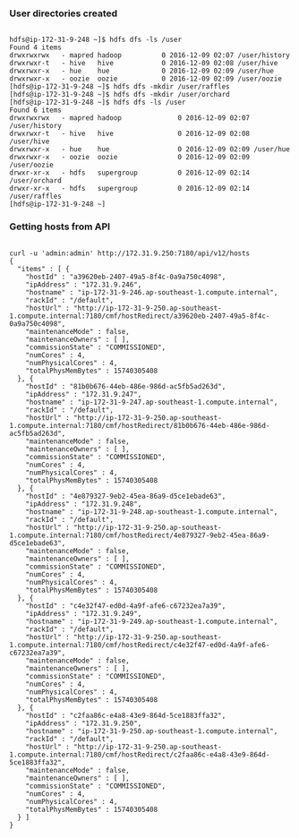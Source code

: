 ### User directories created
<pre><code>
hdfs@ip-172-31-9-248 ~]$ hdfs dfs -ls /user
Found 4 items
drwxrwxrwx   - mapred hadoop          0 2016-12-09 02:07 /user/history
drwxrwxr-t   - hive   hive            0 2016-12-09 02:08 /user/hive
drwxrwxr-x   - hue    hue             0 2016-12-09 02:09 /user/hue
drwxrwxr-x   - oozie  oozie           0 2016-12-09 02:09 /user/oozie
[hdfs@ip-172-31-9-248 ~]$ hdfs dfs -mkdir /user/raffles
[hdfs@ip-172-31-9-248 ~]$ hdfs dfs -mkdir /user/orchard
[hdfs@ip-172-31-9-248 ~]$ hdfs dfs -ls /user
Found 6 items
drwxrwxrwx   - mapred hadoop              0 2016-12-09 02:07 /user/history
drwxrwxr-t   - hive   hive                0 2016-12-09 02:08 /user/hive
drwxrwxr-x   - hue    hue                 0 2016-12-09 02:09 /user/hue
drwxrwxr-x   - oozie  oozie               0 2016-12-09 02:09 /user/oozie
drwxr-xr-x   - hdfs   supergroup          0 2016-12-09 02:14 /user/orchard
drwxr-xr-x   - hdfs   supergroup          0 2016-12-09 02:14 /user/raffles
[hdfs@ip-172-31-9-248 ~]
</code></pre>

### Getting hosts from API
<pre><code>
curl -u 'admin:admin' http://172.31.9.250:7180/api/v12/hosts
{
  "items" : [ {
    "hostId" : "a39620eb-2407-49a5-8f4c-0a9a750c4098",
    "ipAddress" : "172.31.9.246",
    "hostname" : "ip-172-31-9-246.ap-southeast-1.compute.internal",
    "rackId" : "/default",
    "hostUrl" : "http://ip-172-31-9-250.ap-southeast-1.compute.internal:7180/cmf/hostRedirect/a39620eb-2407-49a5-8f4c-0a9a750c4098",
    "maintenanceMode" : false,
    "maintenanceOwners" : [ ],
    "commissionState" : "COMMISSIONED",
    "numCores" : 4,
    "numPhysicalCores" : 4,
    "totalPhysMemBytes" : 15740305408
  }, {
    "hostId" : "81b0b676-44eb-486e-986d-ac5fb5ad263d",
    "ipAddress" : "172.31.9.247",
    "hostname" : "ip-172-31-9-247.ap-southeast-1.compute.internal",
    "rackId" : "/default",
    "hostUrl" : "http://ip-172-31-9-250.ap-southeast-1.compute.internal:7180/cmf/hostRedirect/81b0b676-44eb-486e-986d-ac5fb5ad263d",
    "maintenanceMode" : false,
    "maintenanceOwners" : [ ],
    "commissionState" : "COMMISSIONED",
    "numCores" : 4,
    "numPhysicalCores" : 4,
    "totalPhysMemBytes" : 15740305408
  }, {
    "hostId" : "4e879327-9eb2-45ea-86a9-d5ce1ebade63",
    "ipAddress" : "172.31.9.248",
    "hostname" : "ip-172-31-9-248.ap-southeast-1.compute.internal",
    "rackId" : "/default",
    "hostUrl" : "http://ip-172-31-9-250.ap-southeast-1.compute.internal:7180/cmf/hostRedirect/4e879327-9eb2-45ea-86a9-d5ce1ebade63",
    "maintenanceMode" : false,
    "maintenanceOwners" : [ ],
    "commissionState" : "COMMISSIONED",
    "numCores" : 4,
    "numPhysicalCores" : 4,
    "totalPhysMemBytes" : 15740305408
  }, {
    "hostId" : "c4e32f47-ed0d-4a9f-afe6-c67232ea7a39",
    "ipAddress" : "172.31.9.249",
    "hostname" : "ip-172-31-9-249.ap-southeast-1.compute.internal",
    "rackId" : "/default",
    "hostUrl" : "http://ip-172-31-9-250.ap-southeast-1.compute.internal:7180/cmf/hostRedirect/c4e32f47-ed0d-4a9f-afe6-c67232ea7a39",
    "maintenanceMode" : false,
    "maintenanceOwners" : [ ],
    "commissionState" : "COMMISSIONED",
    "numCores" : 4,
    "numPhysicalCores" : 4,
    "totalPhysMemBytes" : 15740305408
  }, {
    "hostId" : "c2faa86c-e4a8-43e9-864d-5ce1883ffa32",
    "ipAddress" : "172.31.9.250",
    "hostname" : "ip-172-31-9-250.ap-southeast-1.compute.internal",
    "rackId" : "/default",
    "hostUrl" : "http://ip-172-31-9-250.ap-southeast-1.compute.internal:7180/cmf/hostRedirect/c2faa86c-e4a8-43e9-864d-5ce1883ffa32",
    "maintenanceMode" : false,
    "maintenanceOwners" : [ ],
    "commissionState" : "COMMISSIONED",
    "numCores" : 4,
    "numPhysicalCores" : 4,
    "totalPhysMemBytes" : 15740305408
  } ]
}
</code></pre>
